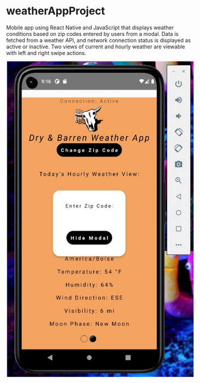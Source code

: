 # weatherAppProject
Mobile app using React Native and JavaScript that displays weather conditions based on zip codes entered by users from a modal. Data is fetched from a weather API, and network connection status is displayed as active or inactive. Two views of current and hourly weather are viewable with left and right swipe actions.

<p align="center">
  <img width="500" src="screenshot.jpg">
</p>